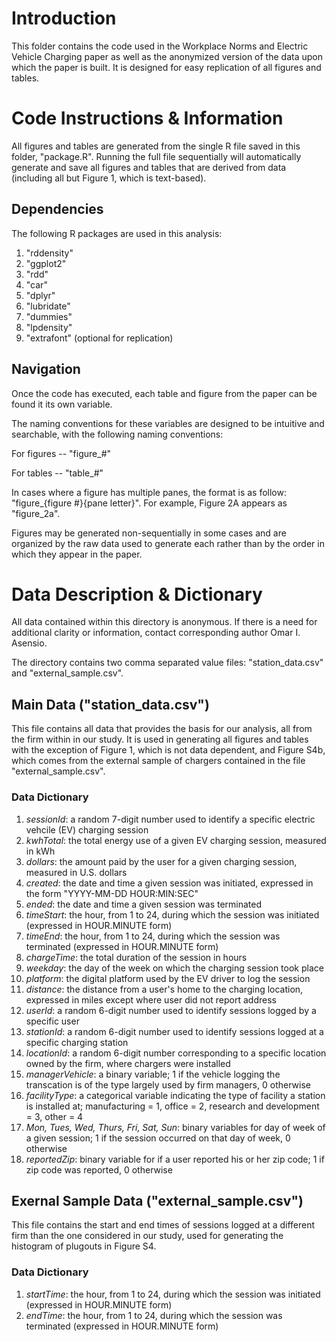# Introduction

This folder contains the code used in the Workplace Norms and Electric Vehicle Charging paper as well as the anonymized version of the data upon which the paper is built. It is designed for easy replication of all figures and tables.

# Code Instructions & Information

All figures and tables are generated from the single R file saved in this folder, "package.R". Running the full file sequentially will automatically generate and save all figures and tables that are derived from data (including all but Figure 1, which is text-based).

## Dependencies

The following R packages are used in this analysis:
1. "rddensity"
2. "ggplot2"
3. "rdd"
4. "car"
5. "dplyr"
6. "lubridate"
7. "dummies"
8. "lpdensity"
9. "extrafont" (optional for replication)

## Navigation

Once the code has executed, each table and figure from the paper can be found it its own variable.

The naming conventions for these variables are designed to be intuitive and searchable, with the following naming conventions:

For figures -- "figure_#"

For tables -- "table_#"

In cases where a figure has multiple panes, the format is as follow: "figure_{figure #}{pane letter}". For example, Figure 2A appears as "figure_2a".

Figures may be generated non-sequentially in some cases and are organized by the raw data used to generate each rather than by the order in which they appear in the paper. 

# Data Description & Dictionary

All data contained within this directory is anonymous. If there is a need for additional clarity or information, contact corresponding author Omar I. Asensio. 

The directory contains two comma separated value files: "station_data.csv" and "external_sample.csv".

## Main Data ("station_data.csv")

This file contains all data that provides the basis for our analysis, all from the firm within in our study. It is used in generating all figures and tables with the exception of Figure 1, which is not data dependent, and Figure S4b, which comes from the external sample of chargers contained in the file "external_sample.csv".

### Data Dictionary

1. *sessionId*: a random 7-digit number used to identify a specific electric vehcile (EV) charging session
2. *kwhTotal*: the total energy use of a given EV charging session, measured in kWh
3. *dollars*: the amount paid by the user for a given charging session, measured in U.S. dollars
4. *created*: the date and time a given session was initiated, expressed in the form "YYYY-MM-DD HOUR:MIN:SEC"
5. *ended*: the date and time a given session was terminated
6. *timeStart*: the hour, from 1 to 24, during which the session was initiated (expressed in HOUR.MINUTE form)
7. *timeEnd*: the hour, from 1 to 24, during which the session was terminated (expressed in HOUR.MINUTE form)
8. *chargeTime*: the total duration of the session in hours
9. *weekday*: the day of the week on which the charging session took place
10. *platform*: the digital platform used by the EV driver to log the session
11. *distance*: the distance from a user's home to the charging location, expressed in miles except where user did not report address
12. *userId*: a random 6-digit number used to identify sessions logged by a specific user
13. *stationId*: a random 6-digit number used to identify sessions logged at a specific charging station
14. *locationId*: a random 6-digit number corresponding to a specific location owned by the firm, where chargers were installed
15. *managerVehicle*: a binary variable; 1 if the vehicle logging the transcation is of the type largely used by firm managers, 0 otherwise
16. *facilityType*: a categorical variable indicating the type of facility a station is installed at; manufacturing = 1, office = 2, research and development = 3, other = 4
17. *Mon, Tues, Wed, Thurs, Fri, Sat, Sun*: binary variables for day of week of a given session; 1 if the session occurred on that day of week, 0 otherwise
18. *reportedZip*: binary variable for if a user reported his or her zip code; 1 if zip code was reported, 0 otherwise

## Exernal Sample Data ("external_sample.csv")

This file contains the start and end times of sessions logged at a different firm than the one considered in our study, used for generating the histogram of plugouts in Figure S4.

### Data Dictionary

1. *startTime*: the hour, from 1 to 24, during which the session was initiated (expressed in HOUR.MINUTE form)
2. *endTime*: the hour, from 1 to 24, during which the session was terminated (expressed in HOUR.MINUTE form)




